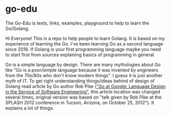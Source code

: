 # go-edu
The Go-Edu is texts, links, examples, playground to help to learn the Go/Golang.

Hi Everyone! This is a repo to help people to learn Golang. It is based on my experience of learning the Go. I've been learning Go as a second language since 2016. If Golang is your first programming language maybe you need to start first from sources explaining basics of programming in general.

Go is a simple language by design. There are many mythologies about Go like "Go is a poor/simple language because it was invented by engineers from the 70s/80s who don't know modern things". I guess it is just another myth of IT. To get right understanding things/ideas behind of design of Golang read article by Go author Rob Pike (["Go at Google: Language Design in the Service of Software Engineering"](https://go.dev/talks/2012/splash.article), this article location was changed several times, original version was based on "talk given by Rob Pike at the SPLASH 2012 conference in Tucson, Arizona, on October 25, 2012"). It explains a lot of things.

